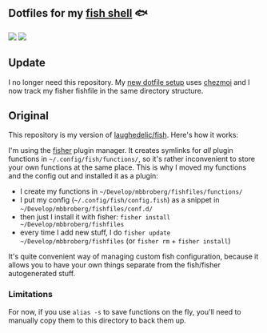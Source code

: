 ## Dotfiles for my [fish shell](http://fish.sh) :fish:

[![](https://img.shields.io/github/license/mbbroberg/fishfiles?style=flat-square)](https://www.tldrlegal.com/l/lgpl-3.0)
[![](https://img.shields.io/twitter/follow/mbbroberg?color=blue&label=ask%20me%20about%20dotfiles&style=flat-square)](https://twitter.com/mbbroberg)

## Update

I no longer need this repository. My [new dotfile setup](https://github.com/mbbroberg/dotfiles) uses [chezmoi](https://github.com/twpayne/chezmoi) and I now track my fisher fishfile in the same directory structure.

## Original 

This repository is my version of [laughedelic/fish](https://github.com/laughedelic/fish). Here's how it works: 

I'm using the [fisher](https://github.com/jorgebucaran/fisher) plugin manager. It creates symlinks for _all_ plugin functions in `~/.config/fish/functions/`, so it's rather inconvenient to store your own functions at the same place. This is why I moved my functions and the config out and installed it as a plugin:

- I create my functions in `~/Develop/mbbroberg/fishfiles/functions/`
- I put my config (`~/.config/fish/config.fish`) as a snippet in `~/Develop/mbbroberg/fishfiles/conf.d/`
- then just I install it with fisher: `fisher install ~/Develop/mbbroberg/fishfiles`
- every time I add new stuff, I do `fisher update ~/Develop/mbbroberg/fishfiles` (or `fisher rm` + `fisher install`)

It's quite convenient way of managing custom fish configuration, because it allows you to have your own things separate from the fish/fisher autogenerated stuff. 

### Limitations

For now, if you use `alias -s` to save functions on the fly, you'll need to manually copy them to this directory to back them up. 
